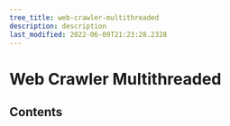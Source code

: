 ```yaml
---
tree_title: web-crawler-multithreaded
description: description
last_modified: 2022-06-09T21:23:28.2328
---
```


# Web Crawler Multithreaded

## Contents
